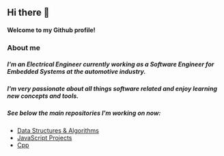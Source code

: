 ## Hi there 👋
#### Welcome to my Github profile!
### About me
##### I'm an Electrical Engineer currently working as a Software Engineer for Embedded Systems at the automotive industry. 
##### I'm very passionate about all things software related and enjoy learning new concepts and tools.
##### See below the main repositories I'm working on now:
* [Data Structures & Algorithms](/DSA)
* [JavaScript Projects](/javascript-projects)
* [Cpp](/cpp)
<!--
**pedrotorreao/pedrotorreao** is a ✨ _special_ ✨ repository because its `README.md` (this file) appears on your GitHub profile.

Here are some ideas to get you started:

- 🔭 I’m currently working on ...
- 🌱 I’m currently learning ...
- 👯 I’m looking to collaborate on ...
- 🤔 I’m looking for help with ...
- 💬 Ask me about ...
- 📫 How to reach me: ...
- 😄 Pronouns: ...
- ⚡ Fun fact: ...
-->
